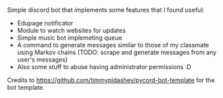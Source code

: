 Simple discord bot that implements some features that I found useful:
* Edupage notificator
* Module to watch websites for updates
* Simple music bot implemeting queue
* A command to generate messages similar to those of my classmate using Markov chains (TODO: scrape and generate messages from any user's messages)
* Also some stuff to abuse having administrator permissions :D

Credits to https://github.com/timmypidashev/pycord-bot-template for the bot template.